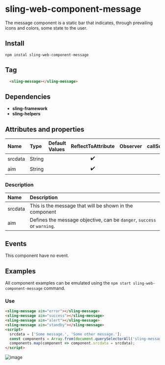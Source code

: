 # sling-web-component-message

The message component is a static bar that indicates, through prevailing icons and colors, some state to the user.

## Install

```
npm instal sling-web-component-message
```

## Tag

```HTML
  <sling-message></sling-message>
```

## Dependencies

* **sling-framework**
* **sling-helpers**

## Attributes and properties

|Name|Type|Default Values|ReflectToAttribute|Observer|callSdk|
|:--|:--|:--|:--:|:--|:--:|
|srcdata|String||:heavy_check_mark:|
|aim|String||:heavy_check_mark:|

### Description

|Name|Description|
|:---|:---|
|srcdata|This is the message that will be shown in the component|
|aim|Defines the message objective, can be `danger`, `success` or `warning`.|

## Events

This component have no event.

## Examples

All component examples can be emulated using the `npm start sling-web-component-message` command.

### Use

```HTML
<sling-message aim="error"></sling-message>
<sling-message aim="success"></sling-message>
<sling-message aim="alert"></sling-message>
<sling-message aim="standby"></sling-message>
<script>
  srcdata = ['Some message.', 'Some other message.'];
  const components = Array.from(document.querySelectorAll('sling-message'));
  components.map(component => component.srcdata = srcdata);
</script>
```

![image](https://user-images.githubusercontent.com/22959060/45894417-a8dad500-bda4-11e8-83b5-afa3df2e8d00.png)
